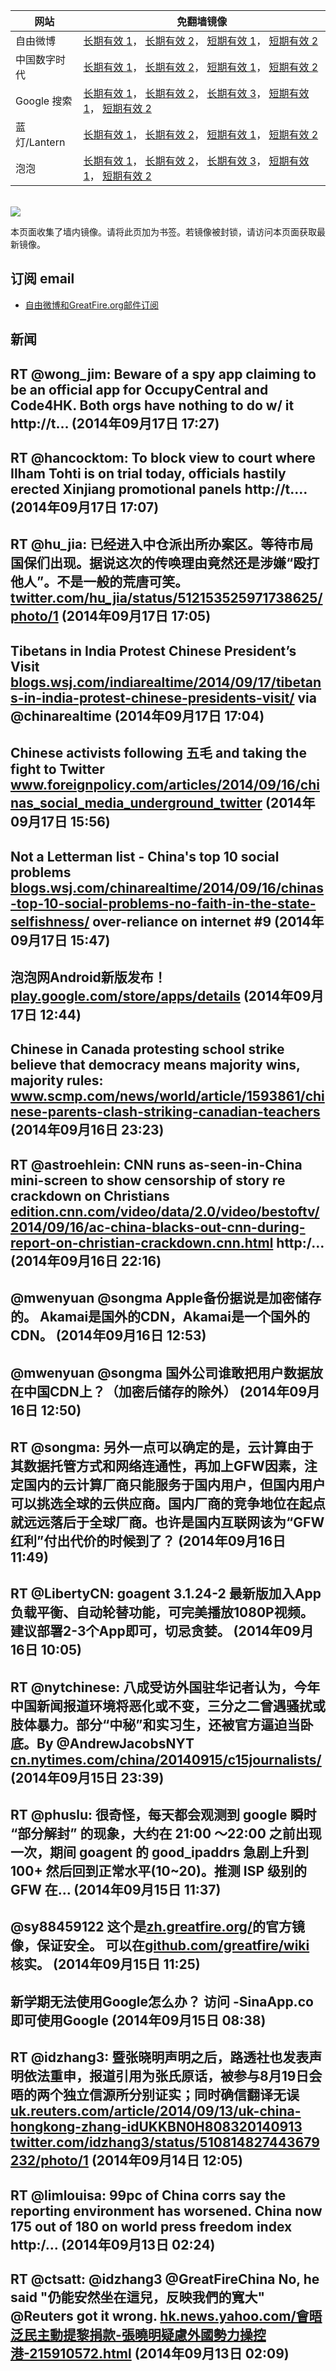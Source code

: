 <table>
    <thead>
        <tr>
            <th>网站</th>
            <th>免翻墙镜像</th>
        </tr>
    </thead>
    <tbody>    
        <tr>
            <td>自由微博</td>
            <td>            
                <a href="https://a248.e.akamai.net/f/1/1/1/dci.download.akamai.com/35985/159415/1/f/" target="_BLANK">长期有效 1</a>，            
                <a href="https://objects.dreamhost.com/freeweibo/index.html" target="_BLANK">长期有效 2</a>，            
                <a href="https://fw2.azurewebsites.net" target="_BLANK">短期有效 1</a>，            
                <a href="https://d1stdkq55ggsv7.cloudfront.net" target="_BLANK">短期有效 2</a>
            </td>
        </tr>    
        <tr>
            <td>中国数字时代</td>
            <td>            
                <a href="https://a248.e.akamai.net/f/1/1/1/dci.download.akamai.com/35985/159415/1/c/" target="_BLANK">长期有效 1</a>，            
                <a href="https://objects.dreamhost.com/cdt/index.html" target="_BLANK">长期有效 2</a>，            
                <a href="https://1ff2d.azurewebsites.net" target="_BLANK">短期有效 1</a>，            
                <a href="https://d29jekp4emy41a.cloudfront.net" target="_BLANK">短期有效 2</a>
            </td>
        </tr>    
        <tr>
            <td>Google 搜索</td>
            <td>            
                <a href="https://edgecastcdn.net/00107ED/g/" target="_BLANK">长期有效 1</a>，            
                <a href="https://a248.e.akamai.net/f/1/1/1/dci.download.akamai.com/35985/159415/1/g/" target="_BLANK">长期有效 2</a>，            
                <a href="https://objects.dreamhost.com/goo/index.html" target="_BLANK">长期有效 3</a>，            
                <a href="https://865ba.azurewebsites.net" target="_BLANK">短期有效 1</a>，            
                <a href="https://d3vv89cvqbrqlq.cloudfront.net" target="_BLANK">短期有效 2</a>
            </td>
        </tr>    
        <tr>
            <td>蓝灯/Lantern</td>
            <td>            
                <a href="https://a248.e.akamai.net/f/1/1/1/dci.download.akamai.com/35985/159415/1/l/" target="_BLANK">长期有效 1</a>，            
                <a href="https://objects.dreamhost.com/lantern/index.html" target="_BLANK">长期有效 2</a>，            
                <a href="https://c7511.azurewebsites.net" target="_BLANK">短期有效 1</a>，            
                <a href="https://dx1djqjpnvurw.cloudfront.net" target="_BLANK">短期有效 2</a>
            </td>
        </tr>    
        <tr>
            <td>泡泡</td>
            <td>            
                <a href="https://a248.e.akamai.net/f/1/1/1/dci.download.akamai.com/35985/159415/1/p/" target="_BLANK">长期有效 1</a>，            
                <a href="https://edgecastcdn.net/00107ED/paopao/" target="_BLANK">长期有效 2</a>，            
                <a href="https://objects.dreamhost.com/paopao/index.html" target="_BLANK">长期有效 3</a>，            
                <a href="https://paopao2.azurewebsites.net" target="_BLANK">短期有效 1</a>，            
                <a href="https://d19ysv8o6fv16v.cloudfront.net" target="_BLANK">短期有效 2</a>
            </td>
        </tr>
    </tbody>
</table>
<br/>
<img src="https://raw.githubusercontent.com/greatfire/z/master/logos.gif" />

本页面收集了墙内镜像。请将此页加为书签。若镜像被封锁，请访问本页面获取最新镜像。

## 订阅 email
* <a href="https://b.us7.list-manage.com/subscribe?u=854fca58782082e0cbdf204a0&id=c78949b93c">自由微博和GreatFire.org邮件订阅</a>
    
## 新闻
RT @wong_jim: Beware of a spy app claiming to be an official app for OccupyCentral and Code4HK. Both orgs have nothing to do w/ it http://t… (2014年09月17日 17:27)
 ---
RT @hancocktom: To block view to court where Ilham Tohti is on trial today, officials hastily erected Xinjiang promotional panels http://t.… (2014年09月17日 17:07)
 ---
RT @hu_jia: 已经进入中仓派出所办案区。等待市局国保们出现。据说这次的传唤理由竟然还是涉嫌“殴打他人”。不是一般的荒唐可笑。 <a href="https://twitter.com/hu_jia/status/512153525971738625/photo/1" target="_BLANK">twitter.com/hu_jia/status/512153525971738625/photo/1</a> (2014年09月17日 17:05)
 ---
Tibetans in India Protest Chinese President’s Visit <a href="http://blogs.wsj.com/indiarealtime/2014/09/17/tibetans-in-india-protest-chinese-presidents-visit/" target="_BLANK">blogs.wsj.com/indiarealtime/2014/09/17/tibetans-in-india-protest-chinese-presidents-visit/</a> via @chinarealtime (2014年09月17日 17:04)
 ---
Chinese activists following 五毛 and taking the fight to Twitter <a href="http://www.foreignpolicy.com/articles/2014/09/16/chinas_social_media_underground_twitter" target="_BLANK">www.foreignpolicy.com/articles/2014/09/16/chinas_social_media_underground_twitter</a> (2014年09月17日 15:56)
 ---
Not a Letterman list - China's top 10 social problems <a href="http://blogs.wsj.com/chinarealtime/2014/09/16/chinas-top-10-social-problems-no-faith-in-the-state-selfishness/?mod=WSJBlog" target="_BLANK">blogs.wsj.com/chinarealtime/2014/09/16/chinas-top-10-social-problems-no-faith-in-the-state-selfishness/</a> over-reliance on internet #9 (2014年09月17日 15:47)
 ---
泡泡网Android新版发布！ <a href="https://play.google.com/store/apps/details?id=org.greatfire.paopao" target="_BLANK">play.google.com/store/apps/details</a> (2014年09月17日 12:44)
 ---
Chinese in Canada protesting school strike believe that democracy means majority wins, majority rules: <a href="http://www.scmp.com/news/world/article/1593861/chinese-parents-clash-striking-canadian-teachers" target="_BLANK">www.scmp.com/news/world/article/1593861/chinese-parents-clash-striking-canadian-teachers</a> (2014年09月16日 23:23)
 ---
RT @astroehlein: CNN runs as-seen-in-China mini-screen to show censorship of story re crackdown on Christians <a href="http://edition.cnn.com/video/data/2.0/video/bestoftv/2014/09/16/ac-china-blacks-out-cnn-during-report-on-christian-crackdown.cnn.html" target="_BLANK">edition.cnn.com/video/data/2.0/video/bestoftv/2014/09/16/ac-china-blacks-out-cnn-during-report-on-christian-crackdown.cnn.html</a> http:/… (2014年09月16日 22:16)
 ---
@mwenyuan @songma Apple备份据说是加密储存的。 Akamai是国外的CDN，Akamai是一个国外的CDN。 (2014年09月16日 12:53)
 ---
@mwenyuan @songma 国外公司谁敢把用户数据放在中国CDN上？（加密后储存的除外） (2014年09月16日 12:50)
 ---
RT @songma: 另外一点可以确定的是，云计算由于其数据托管方式和网络连通性，再加上GFW因素，注定国内的云计算厂商只能服务于国内用户，但国内用户可以挑选全球的云供应商。国内厂商的竞争地位在起点就远远落后于全球厂商。也许是国内互联网该为“GFW红利”付出代价的时候到了？ (2014年09月16日 11:49)
 ---
RT @LibertyCN: goagent 3.1.24-2 最新版加入App负载平衡、自动轮替功能，可完美播放1080P视频。建议部署2-3个App即可，切忌贪婪。 (2014年09月16日 10:05)
 ---
RT @nytchinese: 八成受访外国驻华记者认为，今年中国新闻报道环境将恶化或不变，三分之二曾遇骚扰或肢体暴力。部分“中秘”和实习生，还被官方逼迫当卧底。By @AndrewJacobsNYT <a href="http://cn.nytimes.com/china/20140915/c15journalists/" target="_BLANK">cn.nytimes.com/china/20140915/c15journalists/</a> (2014年09月15日 23:39)
 ---
RT @phuslu: 很奇怪，每天都会观测到 google 瞬时 “部分解封” 的现象，大约在 21:00 ～22:00 之前出现一次，期间 goagent 的 good_ipaddrs 急剧上升到 100+  然后回到正常水平(10~20)。推测 ISP 级别的 GFW 在… (2014年09月15日 11:37)
 ---
@sy88459122 这个是<a href="https://zh.greatfire.org/" target="_BLANK">zh.greatfire.org/</a>的官方镜像，保证安全。 可以在<a href="https://github.com/greatfire/wiki" target="_BLANK">github.com/greatfire/wiki</a> 核实。 (2014年09月15日 11:25)
 ---
新学期无法使用Google怎么办？ 访问 -SinaApp.co 即可使用Google (2014年09月15日 08:38)
 ---
RT @idzhang3: 暨张晓明声明之后，路透社也发表声明依法重申，报道引用为张氏原话，被参与8月19日会晤的两个独立信源所分别证实；同时确信翻译无误<a href="http://uk.reuters.com/article/2014/09/13/uk-china-hongkong-zhang-idUKKBN0H808320140913" target="_BLANK">uk.reuters.com/article/2014/09/13/uk-china-hongkong-zhang-idUKKBN0H808320140913</a> <a href="https://twitter.com/idzhang3/status/510814827443679232/photo/1" target="_BLANK">twitter.com/idzhang3/status/510814827443679232/photo/1</a> (2014年09月14日 12:05)
 ---
RT @limlouisa: 99pc of China corrs say the reporting environment has worsened. China now 175 out of 180 on world press freedom index http:/… (2014年09月13日 02:24)
 ---
RT @ctsatt: @idzhang3 @GreatFireChina  No, he said  "仍能安然坐在這兒，反映我們的寬大" @Reuters got it wrong. <a href="https://hk.news.yahoo.com/%E6%9C%83%E6%99%A4%E6%B3%9B%E6%B0%91%E4%B8%BB%E5%8B%95%E6%8F%90%E9%BB%8E%E6%8D%90%E6%AC%BE-%E5%BC%B5%E6%9B%89%E6%98%8E%E7%96%91%E6%85%AE%E5%A4%96%E5%9C%8B%E5%8B%A2%E5%8A%9B%E6%93%8D%E6%8E%A7%E6%B8%AF-215910572.html" target="_BLANK">hk.news.yahoo.com/會晤泛民主動提黎捐款-張曉明疑慮外國勢力操控港-215910572.html</a> (2014年09月13日 02:09)
 ---

